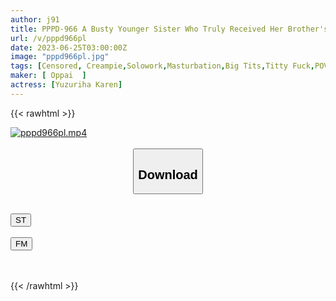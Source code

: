 ```yaml
---
author: j91
title: PPPD-966 A Busty Younger Sister Who Truly Received Her Brother's Provocation Does Not Notice The Vaginal Cum Shot And Blasts A Stakeout Piston Karen Yuzuriha
url: /v/pppd966pl
date: 2023-06-25T03:00:00Z
image: "pppd966pl.jpg"
tags: [Censored, Creampie,Solowork,Masturbation,Big Tits,Titty Fuck,POV,Sister	]
maker: [ Oppai  ]
actress: [Yuzuriha Karen]
---
```



{{< rawhtml >}}

<div class="video" data-videoid="pVDV0lvQ28irORB">
    <a href="javascript:;">
        <img src="/v/pppd966pl/pppd966pl.jpg" width="WIDTH" height="HEIGHT" alt="pppd966pl.mp4" loading="lazy">
    </a>
</div>

<script type="text/javascript" src="https://j91.asia/asset/on-demand-st.js"></script>

<br>
  <link rel="stylesheet" href="https://j91.asia/asset/bs5.css">
  
  <center>
  <button class="btn btn-primary" type="button" data-bs-toggle="collapse" data-bs-target=".multi-collapse" aria-expanded="false" aria-controls="multiCollapseExample1 multiCollapseExample2"><h2>Download</h2></button></center>
</p>
<div class="row">
  <div class="col">
    <div class="collapse multi-collapse" id="multiCollapseExample1">
      <div class="card card-body">
	      	      <br>
<div class="buttons">  
<a href="https://streamtape.to/v/pVDV0lvQ28irORB" target="_blank"><button class="btn-hover color-3"><i class="fa fa-download"></i> ST</button></a></div>
    </div>
  </div>
</div>
  <div class="col">
    <div class="collapse multi-collapse" id="multiCollapseExample2">
      <div class="card card-body">
	      <br>
<div class="buttons">
    <a href="https://filemoon.sx/d/8ylfmktaoxp8" target="_blank"><button class="btn-hover color-8"><i class="fa fa-download"></i> FM</button></a></div>
<br><br>
      </div>
    </div>
  </div>
</div>

{{< /rawhtml >}}